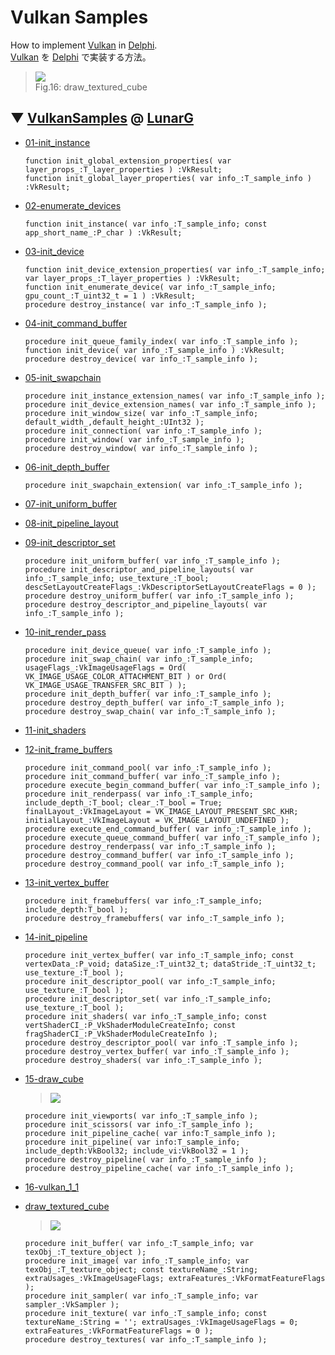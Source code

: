 # Vulkan Samples
How to implement [Vulkan](https://www.khronos.org/vulkan/) in [Delphi](https://www.embarcadero.com/products/delphi).  
[Vulkan](https://jp.khronos.org/vulkan/) を [Delphi](https://www.embarcadero.com/jp/products/delphi) で実装する方法。

> ![](./--------/_SCREENSHOT/draw_textured_cube.png)  
> Fig.16: draw_textured_cube

## ▼ [VulkanSamples](https://github.com/LunarG/VulkanSamples) @ [LunarG](https://github.com/LunarG)

* [01-init_instance](https://github.com/LUXOPHIA/VulkanSamples/tree/01-init_instance)
  ```delphi
  function init_global_extension_properties( var layer_props_:T_layer_properties ) :VkResult;
  function init_global_layer_properties( var info_:T_sample_info ) :VkResult;
  ```
* [02-enumerate_devices](https://github.com/LUXOPHIA/VulkanSamples/tree/02-enumerate_devices)
  ```delphi
  function init_instance( var info_:T_sample_info; const app_short_name_:P_char ) :VkResult;
  ```
* [03-init_device](https://github.com/LUXOPHIA/VulkanSamples/tree/03-init_device)
  ```delphi
  function init_device_extension_properties( var info_:T_sample_info; var layer_props_:T_layer_properties ) :VkResult;
  function init_enumerate_device( var info_:T_sample_info; gpu_count_:T_uint32_t = 1 ) :VkResult;
  procedure destroy_instance( var info_:T_sample_info );
  ```
* [04-init_command_buffer](https://github.com/LUXOPHIA/VulkanSamples/tree/04-init_command_buffer)
  ```delphi
  procedure init_queue_family_index( var info_:T_sample_info );
  function init_device( var info_:T_sample_info ) :VkResult;
  procedure destroy_device( var info_:T_sample_info );
  ```
* [05-init_swapchain](https://github.com/LUXOPHIA/VulkanSamples/tree/05-init_swapchain)
  ```delphi
  procedure init_instance_extension_names( var info_:T_sample_info );
  procedure init_device_extension_names( var info_:T_sample_info );
  procedure init_window_size( var info_:T_sample_info; default_width_,default_height_:UInt32 );
  procedure init_connection( var info_:T_sample_info );
  procedure init_window( var info_:T_sample_info );
  procedure destroy_window( var info_:T_sample_info );
  ```
* [06-init_depth_buffer](https://github.com/LUXOPHIA/VulkanSamples/tree/06-init_depth_buffer)
  ```delphi
  procedure init_swapchain_extension( var info_:T_sample_info );
  ```
* [07-init_uniform_buffer](https://github.com/LUXOPHIA/VulkanSamples/tree/07-init_uniform_buffer)
* [08-init_pipeline_layout](https://github.com/LUXOPHIA/VulkanSamples/tree/08-init_pipeline_layout)
* [09-init_descriptor_set](https://github.com/LUXOPHIA/VulkanSamples/tree/09-init_descriptor_set)
  ```delphi
  procedure init_uniform_buffer( var info_:T_sample_info );
  procedure init_descriptor_and_pipeline_layouts( var info_:T_sample_info; use_texture_:T_bool; descSetLayoutCreateFlags_:VkDescriptorSetLayoutCreateFlags = 0 );
  procedure destroy_uniform_buffer( var info_:T_sample_info );
  procedure destroy_descriptor_and_pipeline_layouts( var info_:T_sample_info );
  ```
* [10-init_render_pass](https://github.com/LUXOPHIA/VulkanSamples/tree/10-init_render_pass)
  ```delphi
  procedure init_device_queue( var info_:T_sample_info );
  procedure init_swap_chain( var info_:T_sample_info; usageFlags_:VkImageUsageFlags = Ord( VK_IMAGE_USAGE_COLOR_ATTACHMENT_BIT ) or Ord( VK_IMAGE_USAGE_TRANSFER_SRC_BIT ) );
  procedure init_depth_buffer( var info_:T_sample_info );
  procedure destroy_depth_buffer( var info_:T_sample_info );
  procedure destroy_swap_chain( var info_:T_sample_info );
  ```
* [11-init_shaders](https://github.com/LUXOPHIA/VulkanSamples/tree/11-init_shaders)
* [12-init_frame_buffers](https://github.com/LUXOPHIA/VulkanSamples/tree/12-init_frame_buffers)
  ```delphi
  procedure init_command_pool( var info_:T_sample_info );
  procedure init_command_buffer( var info_:T_sample_info );
  procedure execute_begin_command_buffer( var info_:T_sample_info );
  procedure init_renderpass( var info_:T_sample_info; include_depth_:T_bool; clear_:T_bool = True; finalLayout_:VkImageLayout = VK_IMAGE_LAYOUT_PRESENT_SRC_KHR; initialLayout_:VkImageLayout = VK_IMAGE_LAYOUT_UNDEFINED );
  procedure execute_end_command_buffer( var info_:T_sample_info );
  procedure execute_queue_command_buffer( var info_:T_sample_info );
  procedure destroy_renderpass( var info_:T_sample_info );
  procedure destroy_command_buffer( var info_:T_sample_info );
  procedure destroy_command_pool( var info_:T_sample_info );
  ```
* [13-init_vertex_buffer](https://github.com/LUXOPHIA/VulkanSamples/tree/13-init_vertex_buffer)
  ```delphi
  procedure init_framebuffers( var info_:T_sample_info; include_depth:T_bool );
  procedure destroy_framebuffers( var info_:T_sample_info );
  ```
* [14-init_pipeline](https://github.com/LUXOPHIA/VulkanSamples/tree/14-init_pipeline)
  ```delphi
  procedure init_vertex_buffer( var info_:T_sample_info; const vertexData_:P_void; dataSize_:T_uint32_t; dataStride_:T_uint32_t; use_texture_:T_bool );
  procedure init_descriptor_pool( var info_:T_sample_info; use_texture_:T_bool );
  procedure init_descriptor_set( var info_:T_sample_info; use_texture_:T_bool );
  procedure init_shaders( var info_:T_sample_info; const vertShaderCI_:P_VkShaderModuleCreateInfo; const fragShaderCI_:P_VkShaderModuleCreateInfo );
  procedure destroy_descriptor_pool( var info_:T_sample_info );
  procedure destroy_vertex_buffer( var info_:T_sample_info );
  procedure destroy_shaders( var info_:T_sample_info );
  ```
* [15-draw_cube](https://github.com/LUXOPHIA/VulkanSamples/tree/15-draw_cube)
  > ![](https://github.com/LUXOPHIA/VulkanSamples/raw/15-draw_cube/--------/_SCREENSHOT/15-draw_cube.png)  
  ```delphi
  procedure init_viewports( var info_:T_sample_info );
  procedure init_scissors( var info_:T_sample_info );
  procedure init_pipeline_cache( var info:T_sample_info );
  procedure init_pipeline( var info:T_sample_info; include_depth:VkBool32; include_vi:VkBool32 = 1 );
  procedure destroy_pipeline( var info_:T_sample_info );
  procedure destroy_pipeline_cache( var info_:T_sample_info );
  ```
* [16-vulkan_1_1](https://github.com/LUXOPHIA/VulkanSamples/tree/16-vulkan_1_1)

* [draw_textured_cube](https://github.com/LUXOPHIA/VulkanSamples/tree/draw_textured_cube)
  > ![](./--------/_SCREENSHOT/draw_textured_cube.png)  
  ```delphi
  procedure init_buffer( var info_:T_sample_info; var texObj_:T_texture_object );
  procedure init_image( var info_:T_sample_info; var texObj_:T_texture_object; const textureName_:String; extraUsages_:VkImageUsageFlags; extraFeatures_:VkFormatFeatureFlags );
  procedure init_sampler( var info_:T_sample_info; var sampler_:VkSampler );
  procedure init_texture( var info_:T_sample_info; const textureName_:String = ''; extraUsages_:VkImageUsageFlags = 0; extraFeatures_:VkFormatFeatureFlags = 0 );
  procedure destroy_textures( var info_:T_sample_info );
  ```
